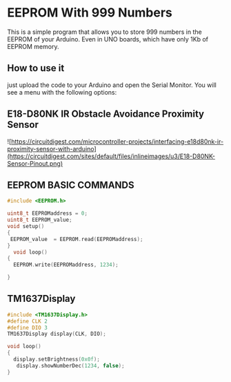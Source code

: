 # EEPROM With 999 Numbers

This is a simple program that allows you to store 999 numbers in the EEPROM of your Arduino. Even in UNO boards, which have only 1Kb of EEPROM memory.

## How to use it

just upload the code to your Arduino and open the Serial Monitor. You will see a menu with the following options:

## E18-D80NK IR Obstacle Avoidance Proximity Sensor

![https://circuitdigest.com/microcontroller-projects/interfacing-e18d80nk-ir-proximity-sensor-with-arduino](https://circuitdigest.com/sites/default/files/inlineimages/u3/E18-D80NK-Sensor-Pinout.png)

## EEPROM BASIC COMMANDS

```c
#include <EEPROM.h>

uint8_t EEPROMaddress = 0;
uint8_t EEPROM_value;
void setup()
{
 EEPROM_value  = EEPROM.read(EEPROMaddress);
}
  void loop()
{
  EEPROM.write(EEPROMaddress, 1234);

}
```

## TM1637Display

```c
#include <TM1637Display.h>
#define CLK 2
#define DIO 3
TM1637Display display(CLK, DIO);

void loop()
{
  display.setBrightness(0x0f);
   display.showNumberDec(1234, false);
}
```
